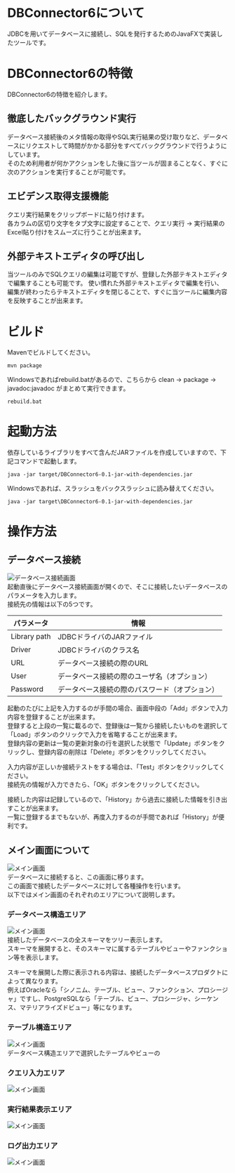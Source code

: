 # DBConnector6について
JDBCを用いてデータベースに接続し、SQLを発行するためのJavaFXで実装したツールです。

# DBConnector6の特徴
DBConnector6の特徴を紹介します。

## 徹底したバックグラウンド実行
データベース接続後のメタ情報の取得やSQL実行結果の受け取りなど、データベースにリクエストして時間がかかる部分をすべてバックグラウンドで行うようにしています。  
そのため利用者が何かアクションをした後に当ツールが固まることなく、すぐに次のアクションを実行することが可能です。

## エビデンス取得支援機能
クエリ実行結果をクリップボードに貼り付けます。  
各カラムの区切り文字をタブ文字に設定することで、クエリ実行 → 実行結果のExcel貼り付けをスムーズに行うことが出来ます。

## 外部テキストエディタの呼び出し
当ツールのみでSQLクエリの編集は可能ですが、登録した外部テキストエディタで編集することも可能です。
使い慣れた外部テキストエディタで編集を行い、編集が終わったらテキストエディタを閉じることで、すぐに当ツールに編集内容を反映することが出来ます。

# ビルド
Mavenでビルドしてください。
```
mvn package
```

Windowsであればrebuild.batがあるので、こちらから clean -> package -> javadoc:javadoc がまとめて実行できます。 
```
rebuild.bat
```

# 起動方法
依存しているライブラリをすべて含んだJARファイルを作成していますので、下記コマンドで起動します。
```
java -jar target/DBConnector6-0.1-jar-with-dependencies.jar
```

Windowsであれば、スラッシュをバックスラッシュに読み替えてください。
```
java -jar target\DBConnector6-0.1-jar-with-dependencies.jar
```

# 操作方法

## データベース接続
![データベース接続画面](https://github.com/navekazu/product/raw/master/DBConnector6/img/01_Connect.png)  
起動直後にデータベース接続画面が開くので、そこに接続したいデータベースのパラメータを入力します。  
接続先の情報は以下の5つです。

|パラメータ    |情報                                           |
|--------------|-----------------------------------------------|
|Library path  |JDBCドライバのJARファイル                      |
|Driver        |JDBCドライバのクラス名                         |
|URL           |データベース接続の際のURL                      |
|User          |データベース接続の際のユーザ名（オプション）   |
|Password      |データベース接続の際のパスワード（オプション） |

起動のたびに上記を入力するのが手間の場合、画面中段の「Add」ボタンで入力内容を登録することが出来ます。  
登録すると上段の一覧に載るので、登録後は一覧から接続したいものを選択して「Load」ボタンのクリックで入力を省略することが出来ます。  
登録内容の更新は一覧の更新対象の行を選択した状態で「Update」ボタンをクリックし、登録内容の削除は「Delete」ボタンをクリックしてください。

入力内容が正しいか接続テストをする場合は、「Test」ボタンをクリックしてください。  
接続先の情報が入力できたら、「OK」ボタンをクリックしてください。

接続した内容は記録しているので、「History」から過去に接続した情報を引き出すことが出来ます。  
一覧に登録するまでもないが、再度入力するのが手間であれば「History」が便利です。


## メイン画面について
![メイン画面](https://github.com/navekazu/product/raw/master/DBConnector6/img/02_Main.png)  
データベースに接続すると、この画面に移ります。  
この画面で接続したデータベースに対して各種操作を行います。  
以下ではメイン画面のそれぞれのエリアについて説明します。

### データベース構造エリア
![メイン画面](https://github.com/navekazu/product/raw/master/DBConnector6/img/02_Main_01_Database.png)  
接続したデータベースの全スキーマをツリー表示します。  
スキーマを展開すると、そのスキーマに属するテーブルやビューやファンクション等を表示します。

スキーマを展開した際に表示される内容は、接続したデータベースプロダクトによって異なります。  
例えばOracleなら「シノニム、テーブル、ビュー、ファンクション、プロシージャ」ですし、PostgreSQLなら「テーブル、ビュー、プロシージャ、シーケンス、マテリアライズドビュー」等になります。

### テーブル構造エリア
![メイン画面](https://github.com/navekazu/product/raw/master/DBConnector6/img/02_Main_02_Table.png)  
データベース構造エリアで選択したテーブルやビューの

### クエリ入力エリア
![メイン画面](https://github.com/navekazu/product/raw/master/DBConnector6/img/02_Main_03_Query.png)

### 実行結果表示エリア
![メイン画面](https://github.com/navekazu/product/raw/master/DBConnector6/img/02_Main_04_Result.png)

### ログ出力エリア
![メイン画面](https://github.com/navekazu/product/raw/master/DBConnector6/img/02_Main_05_Log.png)

